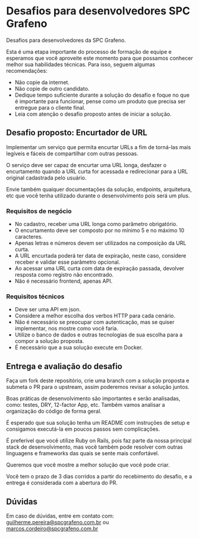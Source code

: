# Desafios para desenvolvedores SPC Grafeno

Desafios para desenvolvedores da SPC Grafeno.

Esta é uma etapa importante do processo de formação de equipe e esperamos que você aproveite este momento para que possamos conhecer melhor sua habilidades técnicas. Para isso, seguem algumas recomendações:
- Não copie da internet.
- Não copie de outro candidato.
- Dedique tempo suficiente durante a solução do desafio e foque no que é importante para funcionar, pense como um produto que precisa ser entregue para o cliente final.
- Leia com atenção o desafio proposto antes de iniciar a solução.

## Desafio proposto: Encurtador de URL

Implementar um serviço que permita encurtar URLs a fim de torná-las mais legíveis e fáceis de compartilhar com outras pessoas.

O serviço deve ser capaz de encurtar uma URL longa, desfazer o encurtamento quando a URL curta for acessada e redirecionar para a URL original cadastrada pelo usuário.

Envie também quaiquer documentações da solução, endpoints, arquitetura, etc que você tenha utilizado durante o desenvolvimento pois será um plus.

### Requisitos de negócio
- No cadastro, receber uma URL longa como parâmetro obrigatório.
- O encurtamento deve ser composto por no mínimo 5 e no máximo 10 caracteres.
- Apenas letras e números devem ser utilizados na composição da URL curta.
- A URL encurtada poderá ter data de expiração, neste caso, considere receber e validar esse parâmetro opcional.
- Ao acessar uma URL curta com data de expiração passada, devolver resposta como registro não encontrado.
- Não é necessário frontend, apenas API.

### Requisitos técnicos
- Deve ser uma API em json.
- Considere a melhor escolha dos verbos HTTP para cada cenário.
- Não é necessário se preocupar com autenticação, mas se quiser implementar, nos mostre como você faria.
- Utilize o banco de dados e outras tecnologias de sua escolha para a compor a solução proposta.
- É necessário que a sua solução execute em Docker.

## Entrega e avaliação do desafio

Faça um fork deste repositório, crie uma branch com a solução proposta e submeta o PR para o upstream, assim poderemos revisar a solução juntos.

Boas práticas de desenvolvimento são importantes e serão analisadas, como: testes, DRY, 12-factor App, etc. Também vamos analisar a organização do código de forma geral.

É esperado que sua solução tenha um README com instruções de setup e consigamos executá-la em poucos passos sem complicações.

É preferível que você utilize Ruby on Rails, pois faz parte da nossa principal stack de desenvolvimento, mas você também pode resolver com outras linguagens e frameworks das quais se sente mais confortável.

Queremos que você mostre a melhor solução que você pode criar.

Você tem o prazo de 3 dias corridos a partir do recebimento do desafio, e a entrega é considerada com a abertura do PR.

## Dúvidas

Em caso de dúvidas, entre em contato com: guilherme.pereira@spcgrafeno.com.br ou marcos.cordeiro@spcgrafeno.com.br
